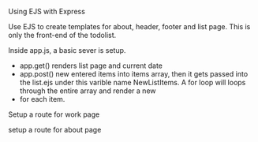 Using EJS with Express

Use EJS to create templates for about, header, footer and list page.
This is only the front-end of the todolist. 

Inside app.js, a basic sever is setup.

- app.get() renders list page and current date
- app.post() new entered items into items array, then it gets passed into the list.ejs under this varible name NewListItems. A for loop will loops through the entire array and render a new <li> for each item.

Setup a route for work page

setup a route for about page
